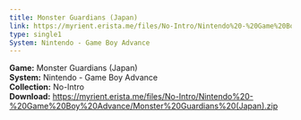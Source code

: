 ```yaml
---
title: Monster Guardians (Japan)
link: https://myrient.erista.me/files/No-Intro/Nintendo%20-%20Game%20Boy%20Advance/Monster%20Guardians%20(Japan).zip
type: single1
System: Nintendo - Game Boy Advance
---
```

<b>Game:</b> Monster Guardians (Japan)<br>
<b>System:</b> Nintendo - Game Boy Advance<br>
<b>Collection:</b> No-Intro<br>
<b>Download:</b> https://myrient.erista.me/files/No-Intro/Nintendo%20-%20Game%20Boy%20Advance/Monster%20Guardians%20(Japan).zip